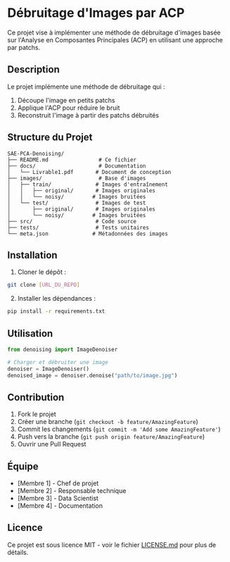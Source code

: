 # Débruitage d'Images par ACP

Ce projet vise à implémenter une méthode de débruitage d'images basée sur l'Analyse en Composantes Principales (ACP) en utilisant une approche par patchs.

## Description

Le projet implémente une méthode de débruitage qui :
1. Découpe l'image en petits patchs
2. Applique l'ACP pour réduire le bruit
3. Reconstruit l'image à partir des patchs débruités

## Structure du Projet

```
SAE-PCA-Denoising/
├── README.md                # Ce fichier
├── docs/                    # Documentation
│   └── Livrable1.pdf       # Document de conception
├── images/                  # Base d'images
│   ├── train/              # Images d'entraînement
│   │   ├── original/       # Images originales
│   │   └── noisy/         # Images bruitées
│   └── test/               # Images de test
│       ├── original/       # Images originales
│       └── noisy/         # Images bruitées
├── src/                    # Code source
├── tests/                  # Tests unitaires
└── meta.json              # Métadonnées des images
```

## Installation

1. Cloner le dépôt :
```bash
git clone [URL_DU_REPO]
```

2. Installer les dépendances :
```bash
pip install -r requirements.txt
```

## Utilisation

```python
from denoising import ImageDenoiser

# Charger et débruiter une image
denoiser = ImageDenoiser()
denoised_image = denoiser.denoise("path/to/image.jpg")
```

## Contribution

1. Fork le projet
2. Créer une branche (`git checkout -b feature/AmazingFeature`)
3. Commit les changements (`git commit -m 'Add some AmazingFeature'`)
4. Push vers la branche (`git push origin feature/AmazingFeature`)
5. Ouvrir une Pull Request

## Équipe

- [Membre 1] - Chef de projet
- [Membre 2] - Responsable technique
- [Membre 3] - Data Scientist
- [Membre 4] - Documentation

## Licence

Ce projet est sous licence MIT - voir le fichier [LICENSE.md](LICENSE.md) pour plus de détails.